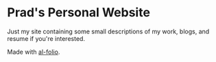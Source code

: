# Prad's Personal Website

Just my site containing some small descriptions of my work, blogs, and resume if you're interested.

Made with [al-folio](https://github.com/alshedivat/al-folio).